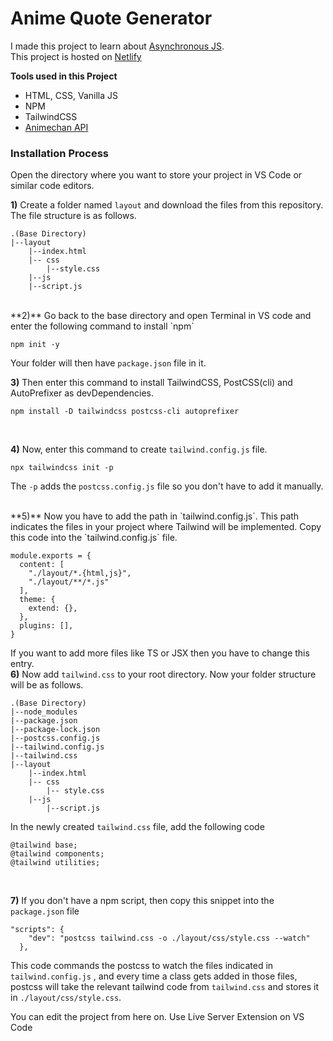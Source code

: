 # Anime Quote Generator
I made this project to learn about [Asynchronous JS](https://developer.mozilla.org/en-US/docs/Learn/JavaScript/Asynchronous).
<br>
This project is hosted on [Netlify](https://animequoteapi.netlify.app/)

**Tools used in this Project**
* HTML, CSS, Vanilla JS
* NPM
* TailwindCSS
* [Animechan API](https://animechan.vercel.app)

### Installation Process
Open the directory where you want to store your project in VS Code or similar code editors.

**1)** Create a folder named  `layout` and download the files from this repository. The file structure is as follows.
```
.(Base Directory)
|--layout
    |--index.html
    |-- css
        |--style.css
    |--js
	|--script.js
```
<br>
**2)** Go back to the base directory and open Terminal in VS code and enter the following command to install `npm`

    npm init -y

Your folder will then have `package.json` file in it.
<br>

**3)** Then enter this command to install TailwindCSS, PostCSS(cli) and AutoPrefixer as devDependencies.

    npm install -D tailwindcss postcss-cli autoprefixer
<br>

**4)** Now, enter this command to create `tailwind.config.js` file.

    npx tailwindcss init -p
    
The `-p` adds the `postcss.config.js` file so you don't have to add it manually.

<br/>
**5)** Now you have to add the path in `tailwind.config.js`. This path indicates the files in your project where Tailwind will be implemented.
Copy this code into the `tailwind.config.js` file.

    module.exports = {
      content: [
        "./layout/*.{html,js}",
        "./layout/**/*.js"
      ],
      theme: {
        extend: {},
      },
      plugins: [],
    }
If you want to add more files like TS or JSX then you have to change this entry.
<br>
**6)** Now add `tailwind.css` to your root directory.
Now your folder structure will be as follows.

    .(Base Directory)
    |--node_modules
    |--package.json
    |--package-lock.json
    |--postcss.config.js
    |--tailwind.config.js
    |--tailwind.css
    |--layout
        |--index.html
        |-- css
            |-- style.css
        |--js
    	    |--script.js
In the newly created `tailwind.css` file, add the following code

    @tailwind base;
    @tailwind components;
    @tailwind utilities;
<br/>

**7)** If you don't have a npm script, then copy this snippet into the `package.json` file

    "scripts": {
        "dev": "postcss tailwind.css -o ./layout/css/style.css --watch"
      },
This code commands the postcss to watch the files indicated in `tailwind.config.js` , and every time a class gets added in those files, postcss will take the relevant tailwind code from `tailwind.css` and stores it in `./layout/css/style.css`.

You can edit the project from here on.
Use Live Server Extension on VS Code
